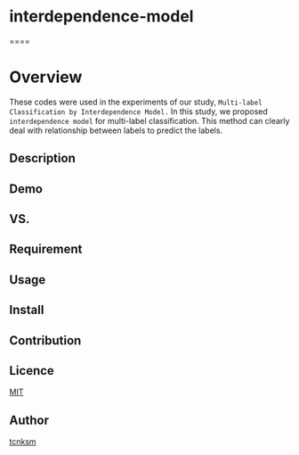 # interdependence-model
====

# Overview
These codes were used in the experiments of our study, ``Multi-label Classification by Interdependence Model.``
In this study, we proposed ``interdependence model`` for multi-label classification. This method can clearly deal with relationship between labels to predict the labels.

## Description

## Demo

## VS.

## Requirement

## Usage

## Install

## Contribution

## Licence

[MIT](https://github.com/tcnksm/tool/blob/master/LICENCE)

## Author

[tcnksm](https://github.com/tcnksm)
